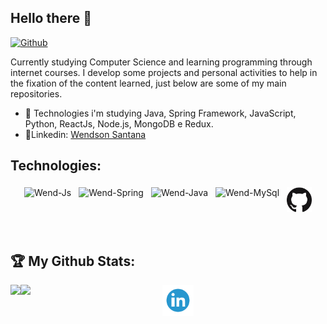 ## Hello there 👋

[![Github](https://img.shields.io/github/followers/WendSant?label=Followers&logo=Github)](https://github.com/WendSant)

<!-- Atualmente cursando Análise e desenvolvimento de sistemas e estudando programação por meio de cursos na internet. Desenvolvo alguns projetos pessoais e atividades para ajudar na fixação dos conteúdos aprendidos, logo abaixo tem alguns dos meus principais repositórios. -->

Currently studying Computer Science and learning programming through internet courses. I develop some projects and personal activities to help in the fixation of the content learned, just below are some of my main repositories.

- 🌱 Technologies i'm studying Java, Spring Framework, JavaScript, Python, ReactJs, Node.js, MongoDB e Redux.
- 💬Linkedin: [Wendson Santana](https://www.linkedin.com/in/wendsant/)

## Technologies:

<p align="center">
<!-- <img align="center" alt="Wend-React" height="30" width="40" src="https://cdn.jsdelivr.net/gh/devicons/devicon/icons/react/react-original.svg" /> -->
<img align="center" alt="Wend-Js" height="40" style="vertical-align:top; margin:4px"  src="https://cdn.jsdelivr.net/gh/devicons/devicon/icons/javascript/javascript-original.svg" />
<!-- <img align="center" alt="Wend-NodeJs" height="30" width="40"  src="https://cdn.jsdelivr.net/gh/devicons/devicon/icons/nodejs/nodejs-original.svg" /> -->
<img align="center" alt="Wend-Spring" height="40" style="vertical-align:top; margin:4px"  src="https://cdn.jsdelivr.net/gh/devicons/devicon/icons/spring/spring-original-wordmark.svg" />
<img align="center" alt="Wend-Java" height="40" style="vertical-align:top; margin:4px"  src="https://cdn.jsdelivr.net/gh/devicons/devicon/icons/java/java-original-wordmark.svg" />
<img align="center" alt="Wend-MySql" height="40" style="vertical-align:top; margin:4px" src="https://cdn.jsdelivr.net/gh/devicons/devicon/icons/mysql/mysql-original-wordmark.svg" />
<img src="https://raw.githubusercontent.com/github/explore/78df643247d429f6cc873026c0622819ad797942/topics/github/github.png" alt="Github" height="40" style="vertical-align:top; margin:4px">

</p>
<br />

## 🏆 My Github Stats:

<div>

<!-- [![WendSant's github stats](https://github-readme-stats.vercel.app/api?username=wendsant&count_private=trueshow_icons=true&theme=radical&bg_color=30,0d0d0d,191919&title_color=fff&text_color=fff&icon_color=79ff97)](https://github.com/anuraghazra/github-readme-stats) -->

<a href="https://github-readme-stats.vercel.app/api?username=WendSant&theme=radical&bg_color=30,0d0d0d,191919&title_color=fff&text_color=fff&icon_color=79ff97)">
  <img  align="left" src="https://github-readme-stats.vercel.app/api?username=WendSant&count_private=trueshow_icons=true&theme=radical&bg_color=30,0d0d0d,191919&title_color=fff&text_color=fff&icon_color=79ff97)" />
</a>
<a href="https://github-readme-stats.vercel.app/api/top-langs/?username=WendSant&hide=php&theme=radical&bg_color=30,0d0d0d,191919&title_color=fff&text_color=fff&icon_color=79ff97)">
  <img align="left" src="https://github-readme-stats.vercel.app/api/top-langs/?username=WendSant&hide=php&theme=radical&bg_color=30,0d0d0d,191919&title_color=fff&text_color=fff&icon_color=79ff97)" />
</a>
</div>
<div align="center">
   <a href="https://www.linkedin.com/in/wendsant/">
    <img align="center"src="./github/linkedin.png" alt="linkedin" height="50">
   </a>
</div>
